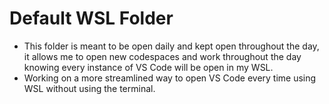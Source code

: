 # Default WSL Folder

* This folder is meant to be open daily and kept open throughout the day, it allows me to open new codespaces and work throughout the day knowing every instance of VS Code will be open in my WSL.
* Working on a more streamlined way to open VS Code every time using WSL without using the terminal.
